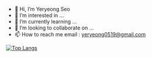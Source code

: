 - 👋 Hi, I’m Yeryeong Seo
- 👀 I’m interested in ...
- 🌱 I’m currently learning ...
- 💞️ I’m looking to collaborate on ...
- 📫 How to reach me email : yeryeong0519@gmail.com



[![Top Langs](https://github-readme-stats.vercel.app/api/top-langs/?username=yeryeong0519)](https://github.com/anuraghazra/github-readme-stats)



